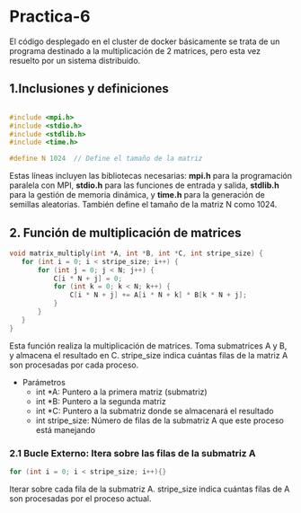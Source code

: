 # Practica-6
El código desplegado en el cluster de docker básicamente se trata de un programa destinado a la multiplicación de 2 matrices, pero esta vez resuelto por un sistema distribuido.

## 1.Inclusiones y definiciones

```c

#include <mpi.h>
#include <stdio.h>
#include <stdlib.h>
#include <time.h>

#define N 1024  // Define el tamaño de la matriz

```

Estas líneas incluyen las bibliotecas necesarias: __mpi.h__ para la programación paralela con MPI, __stdio.h__ para las funciones de entrada y salida, __stdlib.h__ para la gestión de memoria dinámica, y __time.h__ para la generación de semillas aleatorias. También define el tamaño de la matriz N como 1024.

## 2. Función de multiplicación de matrices

```c
void matrix_multiply(int *A, int *B, int *C, int stripe_size) {
   for (int i = 0; i < stripe_size; i++) {
       for (int j = 0; j < N; j++) {
           C[i * N + j] = 0;
           for (int k = 0; k < N; k++) {
               C[i * N + j] += A[i * N + k] * B[k * N + j];
           }
       }
   }
}
```

Esta función realiza la multiplicación de matrices. Toma submatrices A y B, y almacena el resultado en C.  stripe_size indica cuántas filas de la matriz A son procesadas por cada proceso.

- Parámetros
  - int *A: Puntero a la primera matriz (submatriz)
  - int *B: Puntero a la segunda matriz
  - int *C: Puntero a la submatriz donde se almacenará el resultado
  - int stripe_size: Número de filas de la submatriz A que este proceso está manejando

### 2.1 Bucle Externo: Itera sobre las filas de la submatriz A

```c
for (int i = 0; i < stripe_size; i++){}
```

Iterar sobre cada fila de la submatriz A. stripe_size indica cuántas filas de A son procesadas por el proceso actual.




































